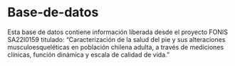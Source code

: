 # Base-de-datos
Esta base de datos contiene información liberada desde el proyecto FONIS SA22I0159 titulado: “Caracterización de la salud del pie y sus alteraciones musculoesqueléticas en población chilena adulta, a través de mediciones clínicas, función dinámica y escala de calidad de vida.”
